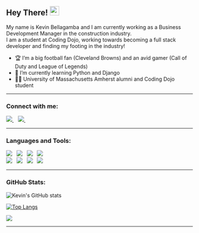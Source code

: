 ## Hey There!  <img src="https://media.giphy.com/media/hvRJCLFzcasrR4ia7z/giphy.gif" width="25px">

My name is Kevin Bellagamba and I am currently working as a Business Development Manager in the construction industry.  
I am a student at Coding Dojo, working towards becoming a full stack developer and finding my footing in the industry!


- :trophy: I’m a big football fan (Cleveland Browns) and an avid gamer (Call of Duty and League of Legends)
- 🌱 I’m currently learning Python and Django
- :man_student: University of Massachusetts Amherst alumni and Coding Dojo student

---

### Connect with me:

  <a href="https://www.linkedin.com/in/kevinbellagamba">
    <img src="https://img.shields.io/badge/linkedin-%230077B5.svg?&style=for-the-badge&logo=linkedin&logoColor=white" />
  </a>&nbsp;&nbsp;
  
   <a href="mailto:bellagamba.ke@gmail.com">
    <img src="https://img.shields.io/badge/Gmail-D14836?style=for-the-badge&logo=gmail&logoColor=white" />
  </a>&nbsp;&nbsp;

---

### Languages and Tools:


<p align= "left">
  
<img src="https://img.shields.io/badge/HTML5-E34F26?style=for-the-badge&logo=html5&logoColor=white" /> &nbsp; 
<img src="https://img.shields.io/badge/CSS3-1572B6?style=for-the-badge&logo=css3&logoColor=white" /> &nbsp; 
<img src="https://img.shields.io/badge/Bootstrap-563D7C?style=for-the-badge&logo=bootstrap&logoColor=white" /> &nbsp; 
<img src="https://img.shields.io/badge/Python-3776AB?style=for-the-badge&logo=python&logoColor=white" /> &nbsp; 
 <br>
<img src="https://img.shields.io/badge/Django-092E20?style=for-the-badge&logo=django&logoColor=white" /> &nbsp; 
<img src="https://img.shields.io/badge/MySQL-00000F?style=for-the-badge&logo=mysql&logoColor=white" /> &nbsp; 
<img src="https://img.shields.io/badge/JavaScript-323330?style=for-the-badge&logo=javascript&logoColor=F7DF1E" /> &nbsp; 
<img src="https://img.shields.io/badge/jQuery-0769AD?style=for-the-badge&logo=jquery&logoColor=white" /> &nbsp; 

</p>



---

### GitHub Stats:
![Kevin's GitHub stats](https://github-readme-stats.vercel.app/api?username=kevinbellagamba&show_icons=true&theme=tokyonight)  

[![Top Langs](https://github-readme-stats.vercel.app/api/top-langs/?username=kevinbellagamba&show_icons=true&theme=tokyonight)](https://github.com/kevinbellagamba/github-readme-stats)

 <a href="#"><img src="https://badges.pufler.dev/visits/kevinbellagamba/kevinbellagamba"></a>

---



<!---
kevinbellagamba/kevinbellagamba is a ✨ special ✨ repository because its `README.md` (this file) appears on your GitHub profile.
You can click the Preview link to take a look at your changes.
--->
